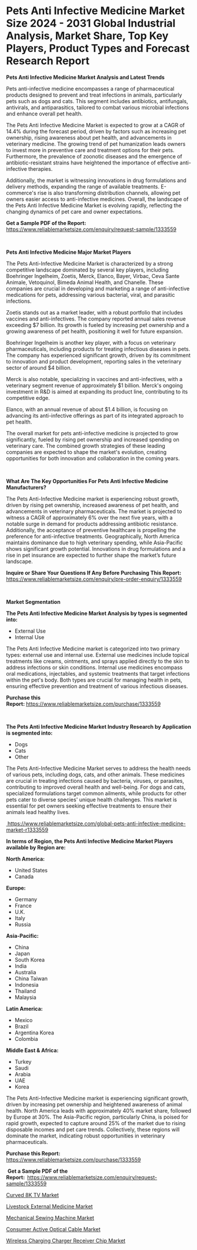 <p><h1>Pets Anti Infective Medicine Market Size 2024 - 2031 Global Industrial Analysis, Market Share, Top Key Players, Product Types and Forecast Research Report</h1></p><p><strong>Pets Anti Infective Medicine Market Analysis and Latest Trends</strong></p>
<p><p>Pets anti-infective medicine encompasses a range of pharmaceutical products designed to prevent and treat infections in animals, particularly pets such as dogs and cats. This segment includes antibiotics, antifungals, antivirals, and antiparasitics, tailored to combat various microbial infections and enhance overall pet health.</p><p>The Pets Anti Infective Medicine Market is expected to grow at a CAGR of 14.4% during the forecast period, driven by factors such as increasing pet ownership, rising awareness about pet health, and advancements in veterinary medicine. The growing trend of pet humanization leads owners to invest more in preventive care and treatment options for their pets. Furthermore, the prevalence of zoonotic diseases and the emergence of antibiotic-resistant strains have heightened the importance of effective anti-infective therapies.</p><p>Additionally, the market is witnessing innovations in drug formulations and delivery methods, expanding the range of available treatments. E-commerce's rise is also transforming distribution channels, allowing pet owners easier access to anti-infective medicines. Overall, the landscape of the Pets Anti Infective Medicine Market is evolving rapidly, reflecting the changing dynamics of pet care and owner expectations.</p></p>
<p><strong>Get a Sample PDF of the Report:&nbsp;</strong> <a href="https://www.reliablemarketsize.com/enquiry/request-sample/1333559?utm_campaign=1326&utm_medium=2&utm_source=Github&utm_content=ia&utm_term=01102024&utm_id=pets-anti-infective-medicine">https://www.reliablemarketsize.com/enquiry/request-sample/1333559</a></p>
<p>&nbsp;</p>
<p><strong>Pets Anti Infective Medicine Major Market Players</strong></p>
<p><p>The Pets Anti-Infective Medicine Market is characterized by a strong competitive landscape dominated by several key players, including Boehringer Ingelheim, Zoetis, Merck, Elanco, Bayer, Virbac, Ceva Sante Animale, Vetoquinol, Bimeda Animal Health, and Chanelle. These companies are crucial in developing and marketing a range of anti-infective medications for pets, addressing various bacterial, viral, and parasitic infections.</p><p>Zoetis stands out as a market leader, with a robust portfolio that includes vaccines and anti-infectives. The company reported annual sales revenue exceeding $7 billion. Its growth is fueled by increasing pet ownership and a growing awareness of pet health, positioning it well for future expansion.</p><p>Boehringer Ingelheim is another key player, with a focus on veterinary pharmaceuticals, including products for treating infectious diseases in pets. The company has experienced significant growth, driven by its commitment to innovation and product development, reporting sales in the veterinary sector of around $4 billion.</p><p>Merck is also notable, specializing in vaccines and anti-infectives, with a veterinary segment revenue of approximately $1 billion. Merck's ongoing investment in R&D is aimed at expanding its product line, contributing to its competitive edge.</p><p>Elanco, with an annual revenue of about $1.4 billion, is focusing on advancing its anti-infective offerings as part of its integrated approach to pet health.</p><p>The overall market for pets anti-infective medicine is projected to grow significantly, fueled by rising pet ownership and increased spending on veterinary care. The combined growth strategies of these leading companies are expected to shape the market's evolution, creating opportunities for both innovation and collaboration in the coming years.</p></p>
<p>&nbsp;</p>
<p><strong>What Are The Key Opportunities For Pets Anti Infective Medicine Manufacturers?</strong></p>
<p><p>The Pets Anti-Infective Medicine market is experiencing robust growth, driven by rising pet ownership, increased awareness of pet health, and advancements in veterinary pharmaceuticals. The market is projected to witness a CAGR of approximately 6% over the next five years, with a notable surge in demand for products addressing antibiotic resistance. Additionally, the acceptance of preventive healthcare is propelling the preference for anti-infective treatments. Geographically, North America maintains dominance due to high veterinary spending, while Asia-Pacific shows significant growth potential. Innovations in drug formulations and a rise in pet insurance are expected to further shape the market’s future landscape.</p></p>
<p><strong>Inquire or Share Your Questions If Any Before Purchasing This Report:</strong> <a href="https://www.reliablemarketsize.com/enquiry/pre-order-enquiry/1333559?utm_campaign=1326&utm_medium=2&utm_source=Github&utm_content=ia&utm_term=01102024&utm_id=pets-anti-infective-medicine">https://www.reliablemarketsize.com/enquiry/pre-order-enquiry/1333559</a></p>
<p>&nbsp;</p>
<p><strong>Market Segmentation</strong></p>
<p><strong>The Pets Anti Infective Medicine Market Analysis by types is segmented into:</strong></p>
<p><ul><li>External Use</li><li>Internal Use</li></ul></p>
<p><p>The Pets Anti Infective Medicine market is categorized into two primary types: external use and internal use. External use medicines include topical treatments like creams, ointments, and sprays applied directly to the skin to address infections or skin conditions. Internal use medicines encompass oral medications, injectables, and systemic treatments that target infections within the pet's body. Both types are crucial for managing health in pets, ensuring effective prevention and treatment of various infectious diseases.</p></p>
<p><strong>Purchase this Report:&nbsp;</strong><a href="https://www.reliablemarketsize.com/purchase/1333559?utm_campaign=1326&utm_medium=2&utm_source=Github&utm_content=ia&utm_term=01102024&utm_id=pets-anti-infective-medicine">https://www.reliablemarketsize.com/purchase/1333559</a></p>
<p>&nbsp;</p>
<p><strong>The Pets Anti Infective Medicine Market Industry Research by Application is segmented into:</strong></p>
<p><ul><li>Dogs</li><li>Cats</li><li>Other</li></ul></p>
<p><p>The Pets Anti-Infective Medicine Market serves to address the health needs of various pets, including dogs, cats, and other animals. These medicines are crucial in treating infections caused by bacteria, viruses, or parasites, contributing to improved overall health and well-being. For dogs and cats, specialized formulations target common ailments, while products for other pets cater to diverse species' unique health challenges. This market is essential for pet owners seeking effective treatments to ensure their animals lead healthy lives.</p></p>
<p><a href="https://www.reliablemarketsize.com/global-pets-anti-infective-medicine-market-r1333559?utm_campaign=1326&utm_medium=2&utm_source=Github&utm_content=ia&utm_term=01102024&utm_id=pets-anti-infective-medicine">&nbsp;https://www.reliablemarketsize.com/global-pets-anti-infective-medicine-market-r1333559</a></p>
<p><strong>In terms of Region, the Pets Anti Infective Medicine Market Players available by Region are:</strong></p>
<p>
    <p> <strong> North America: </strong>
        <ul>
            <li>United States</li>
            <li>Canada</li>
        </ul>
        </p> 
    <p> <strong> Europe: </strong>
        <ul>
            <li>Germany</li>
            <li>France</li>
            <li>U.K.</li>
            <li>Italy</li>
            <li>Russia</li>
        </ul>
        </p> 
    <p> <strong> Asia-Pacific: </strong>
        <ul>
            <li>China</li>
            <li>Japan</li>
            <li>South Korea</li>
            <li>India</li>
            <li>Australia</li>
            <li>China Taiwan</li>
            <li>Indonesia</li>
            <li>Thailand</li>
            <li>Malaysia</li>
        </ul>
        </p> 
    <p> <strong> Latin America: </strong>
        <ul>
            <li>Mexico</li>
            <li>Brazil</li>
            <li>Argentina Korea</li>
            <li>Colombia</li>
        </ul>
        </p> 
    <p> <strong> Middle East & Africa: </strong>
        <ul>
            <li>Turkey</li>
            <li>Saudi</li>
            <li>Arabia</li>
            <li>UAE</li>
            <li>Korea</li>
        </ul>
    </p>
    </p>
<p><p>The Pets Anti-Infective Medicine market is experiencing significant growth, driven by increasing pet ownership and heightened awareness of animal health. North America leads with approximately 40% market share, followed by Europe at 30%. The Asia-Pacific region, particularly China, is poised for rapid growth, expected to capture around 25% of the market due to rising disposable incomes and pet care trends. Collectively, these regions will dominate the market, indicating robust opportunities in veterinary pharmaceuticals.</p></p>
<p><strong>Purchase this Report: </strong><a href="https://www.reliablemarketsize.com/purchase/1333559?utm_campaign=1326&utm_medium=2&utm_source=Github&utm_content=ia&utm_term=01102024&utm_id=pets-anti-infective-medicine">https://www.reliablemarketsize.com/purchase/1333559</a></p>
<p>&nbsp;<strong>Get a Sample PDF of the Report:&nbsp;&nbsp;</strong><a href="https://www.reliablemarketsize.com/enquiry/request-sample/1333559?utm_campaign=1326&utm_medium=2&utm_source=Github&utm_content=ia&utm_term=01102024&utm_id=pets-anti-infective-medicine">https://www.reliablemarketsize.com/enquiry/request-sample/1333559</a></p>
<p><strong></strong></p>
<p><p><a href="https://www.linkedin.com/pulse/curved-8k-tv-market-growth-outlook-from-2024-2031-projecting-mec5c?utm_campaign=1326&utm_medium=2&utm_source=Github&utm_content=ia&utm_term=01102024&utm_id=pets-anti-infective-medicine">Curved 8K TV Market</a></p><p><a href="https://github.com/ashepherd82/Market-Research-Report-List-6/blob/main/livestock-external-medicine-market.md?utm_campaign=1326&utm_medium=2&utm_source=Github&utm_content=ia&utm_term=01102024&utm_id=pets-anti-infective-medicine">Livestock External Medicine Market</a></p><p><a href="https://www.linkedin.com/pulse/in-depth-mechanical-sewing-machine-market-review-size-share-hxztc?utm_campaign=1326&utm_medium=2&utm_source=Github&utm_content=ia&utm_term=01102024&utm_id=pets-anti-infective-medicine">Mechanical Sewing Machine Market</a></p><p><a href="https://issuu.com/reportprime-2/docs/consumer-active-optical-cable-marke_b6a2c582ae8214?utm_campaign=1326&utm_medium=2&utm_source=Github&utm_content=ia&utm_term=01102024&utm_id=pets-anti-infective-medicine">Consumer Active Optical Cable Market</a></p><p><a href="https://issuu.com/reportprime-2/docs/wireless-charging-charger-receiver-_3fceeda0da8f91?utm_campaign=1326&utm_medium=2&utm_source=Github&utm_content=ia&utm_term=01102024&utm_id=pets-anti-infective-medicine">Wireless Charging Charger Receiver Chip Market</a></p></p>